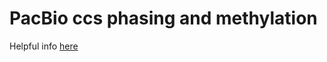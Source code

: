 # PacBio ccs phasing and methylation 


Helpful info [here](https://www.pacb.com/wp-content/uploads/AGBT-2022-extracting-CpG-methylation-Portik-poster.pdf)
